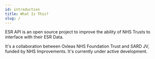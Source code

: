 ```yaml
---
id: introduction
title: What Is This?
slug: /
---
```


ESR API is an open source project to improve the ability of NHS Trusts to interface with their ESR Data.

It's a collaboration between Oxleas NHS Foundation Trust and SARD JV, funded by NHS Improvements. It's currently under active development.
